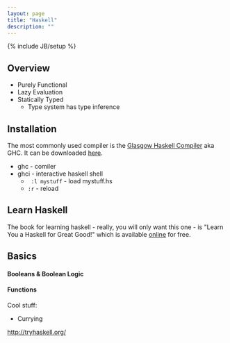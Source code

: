 ```yaml
---
layout: page
title: "Haskell"
description: ""
---
```

{% include JB/setup %}

## Overview

* Purely Functional
* Lazy Evaluation
* Statically Typed
  * Type system has type inference

## Installation

The most commonly used compiler is the [Glasgow Haskell Compiler](https://en.wikipedia.org/wiki/Glasgow_Haskell_Compiler) aka GHC. It can be downloaded [here](https://www.haskell.org/ghc/).

* ghc - comiler
* ghci - interactive haskell shell
  * ```  :l mystuff ``` - load mystuff.hs
  * ``` :r ``` - reload

## Learn Haskell

The book for learning haskell - really, you will only want this one - is "Learn You a Haskell for Great Good!" which is available [online](http://learnyouahaskell.com/chapters) for free.



## Basics

#### Booleans & Boolean Logic


#### Functions


Cool stuff:

* Currying


<http://tryhaskell.org/>


